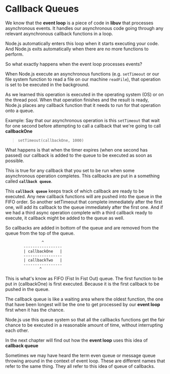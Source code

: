# Callback Queues

We know that the **event loop** is a piece of code in **libuv** that processes asynchronous events. It handles our asynchronous code going through any relevant asynchronous callback functions in  a loop.

Node.js automatically enters this loop when it starts executing your code. And Node.js exits automatically when there are no more functions to perform.

So what exactly happens when the event loop processes events?

When Node.js execute an asynchronous functions (e.g. `setTimeout` or our file system function to read a file on our machine `readFile`), that operation is set to be executed in the background.

As we learned this operation is executed in the operating system (OS) or on the thread pool. When that operation finishes and the result is ready, Node.js places any callback function that it needs to run for that operation onto a queue.

Example: Say that our asynchronous operation is this `setTimeout` that wait for one second before attempting to call a callback that we're going to call **callbackOne**

> `setTimeout(callbackOne, 1000)`

What happens is that when the timer expires (when one second has passed) our callback is added to the queue to be executed as soon as possible.

This is true for any callback that you set to be run when some asynchronous operation completes. This callbacks are put in a something called **`callback queue`**.

This **`callback queue`** keeps track of which callback are ready to be executed. Any new callback functions will are pushed into the queue in the FIFO order. So another setTimeout that complete immediately after the first one, will add its callback to the queue immediately after the first one. And if we had a third async operation complete with a third callback ready to execute, it callback might be added to the queue as well.

So callbacks are added in bottom of the queue and are removed from the queue from the top of the queue.

                    ^
            -----------------
            | callbackOne   |
            -----------------
            | callbackTwo   |
            -----------------
                   ^

This is what's know as FIFO (Fist In Fist Out) queue.
The first function to be put in (callbackOne) is first executed. Because it is the first callback to be pushed in the queue.

The callback queue is like a waiting area where the oldest function, the one that have been longest will be the one to get processed by our **event loop** first when it has the chance.

Node.js use this queue system so that all the callbacks functions get the fair chance to be executed in a reasonable amount of time, without interrupting each other.

In the next chapter will find out how the **event loop** uses this idea of **callback queue**

Sometimes we may have heard the term even queue or message queue throwing around in the context of event loop. These are different names that refer to the same thing. They all refer to this idea of queue of callbacks.